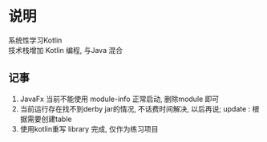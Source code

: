 
# 说明  

系统性学习Kotlin  
技术栈增加 Kotlin 编程, 与Java 混合  

## 记事  

1. JavaFx 当前不能使用 module-info 正常启动, 删除module 即可 
2. 当前运行存在找不到derby jar的情况, 不话费时间解决, 以后再说; update : 根据需要创建table    
3. 使用kotlin重写 library 完成, 仅作为练习项目  


